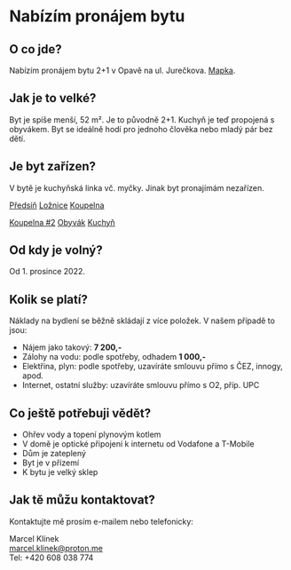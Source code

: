 <link href="css/lightbox.min.css" rel="stylesheet" />

# Nabízím pronájem bytu

## O co jde?

Nabízím pronájem bytu 2+1 v Opavě na ul. Jurečkova. [Mapka](https://goo.gl/maps/LH5P5Xo967G5QT6B9).

## Jak je to velké?

Byt je spíše menší, 52 m². Je to původně 2+1. Kuchyň je teď propojená s obyvákem. Byt se ideálně hodí pro jednoho člověka nebo mladý pár bez dětí.

## Je byt zařízen?

V bytě je kuchyňská linka vč. myčky. Jinak byt pronajímám nezařízen.

<a href="images/predsin.jpeg" data-lightbox="byt">Předsíň</a>
<a href="images/loznice.jpeg" data-lightbox="byt">Ložnice</a>
<a href="images/koupelna.jpeg" data-lightbox="byt">Koupelna</a>

<a href="images/koupelna2.jpeg" data-lightbox="byt">Koupelna #2</a>
<a href="images/obyvak.jpeg" data-lightbox="byt">Obyvák</a>
<a href="images/kuchyn.jpeg" data-lightbox="byt">Kuchyň</a>

## Od kdy je volný?

Od 1. prosince 2022.

## Kolik se platí?

Náklady na bydlení se běžně skládají z více položek. V našem případě to jsou:

- Nájem jako takový: **7 200,-**
- Zálohy na vodu: podle spotřeby, odhadem **1 000,-**
- Elektřina, plyn: podle spotřeby, uzavíráte smlouvu přímo s ČEZ, innogy, apod.
- Internet, ostatní služby: uzavíráte smlouvu přímo s O2, příp. UPC

## Co ještě potřebuji vědět?

- Ohřev vody a topení plynovým kotlem
- V domě je optické připojení k internetu od Vodafone a T-Mobile
- Dům je zateplený
- Byt je v přízemí
- K bytu je velký sklep

## Jak tě můžu kontaktovat?

Kontaktujte mě prosím e-mailem nebo telefonicky:

Marcel Klínek  
marcel.klinek@proton.me  
Tel: +420 608 038 774  

<script src="js/lightbox-plus-jquery.min.js"></script>
